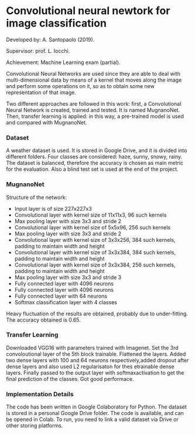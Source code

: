 # Convolutional neural newtork for image classification

Developed by: A. Santopaolo (2019).

Supervisor: prof. L. Iocchi.

Achievement: Machine Learning exam (partial).


Convolutional Neural Networks are used since they are able to deal with multi-dimensional data by means of a kernel that moves along the image and perform some operations on it, so as to obtain some new representation of that image.

Two different approaches are followed in this work: first, a Convolutional Neural Network is created, trained and tested. It is named MugnanoNet. Then, transfer learning is applied: in this way, a pre-trained model is used and compared with MugnanoNet.

<h3> Dataset </h3>
A weather dataset is used. It is stored in Google Drive, and it is divided into different folders. Four classes are considered: haze, sunny, snowy, rainy. The dataset is balanced, therefore the accuracy is chosen as main metric for the evaluation. Also a blind test set is used at the end of the project.

<h3>MugnanoNet</h3>

Structure of the network:

* Input layer is of size 227x227x3
* Convolutional layer with kernel size of 11x11x3, 96 such kernels
*  Max pooling layer with size 3x3 and stride 2
* Convolutional layer with kernel size of 5x5x96, 256 such kernels
*  Max pooling layer with size 3x3 and stride 2
* Convolutional layer with kernel size of 3x3x256, 384 such kernels, padding to maintain width and height
* Convolutional layer with kernel size of 3x3x384, 384 such kernels, padding to maintain width and height
*  Convolutional layer with kernel size of 3x3x384, 256 such kernels, padding to maintain width and height
*  Max pooling layer with size 3x3 and stride 3
* Fully connected layer with 4096 neurons
*  Fully connected layer with 4096 neurons
* Fully connected layer with 64 neurons
* Softmax classification layer with 4 classes

Heavy fluctuation of the results are obtained, probably due to under-fitting. The accuracy obtained is 0.65.

<h3>Transfer Learning</h3>
  
Downloaded VGG16 with parameters trained with Imagenet.  Set the 3rd convoloutional layer of the 5th block trainable. Flattened the layers. Added two dense layers with  100 and 64 neurons respectively,added dropout after dense layers and also used L2 regularisaton for thes etrainable  dense  layers.   Finally  passed  to  the  output  layer  with  softmaxactivation to get the final prediction of the classes. Got good performace.

<h3>Implementation Details</h3>
The code has been written in Google Colaboratory for Python. The dataset is stored in a personal Google Drive folder. The code is available, and can be opened in Colab. To run, you need to link a valid dataset via Drive or other storing platforms.
